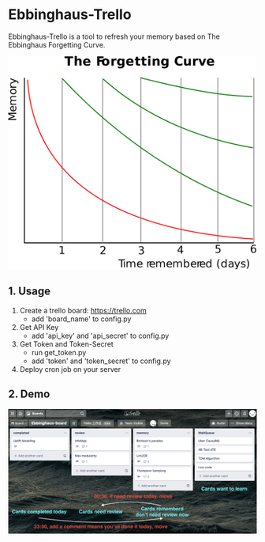 # Ebbinghaus-Trello

Ebbinghaus-Trello is a tool to refresh your memory based on The Ebbinghaus Forgetting Curve.

![ForgettingCurve.png](https://raw.githubusercontent.com/anhenghuang/ebbinghaus-trello/main/images/ForgettingCurve.png)

## 1. Usage

1. Create a trello board: https://trello.com
   - add 'board_name' to config.py
1. Get API Key
   - add 'api_key' and 'api_secret' to config.py
1. Get Token and Token-Secret
   - run get_token.py
   - add 'token' and 'token_secret' to config.py
1. Deploy cron job on your server

## 2. Demo

![screenshot_Board.png](https://raw.githubusercontent.com/anhenghuang/ebbinghaus-trello/main/images/screenshot_Board.png)

